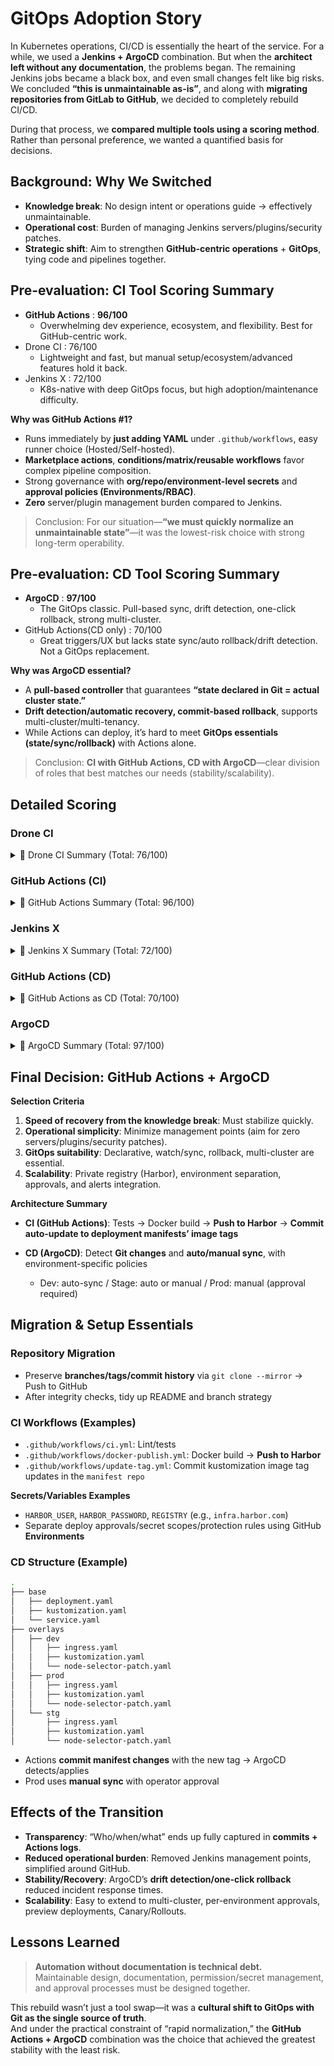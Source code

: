# GitOps Adoption Story

In Kubernetes operations, CI/CD is essentially the heart of the service. For a while, we used a **Jenkins + ArgoCD** combination. But when the **architect left without any documentation**, the problems began.
The remaining Jenkins jobs became a black box, and even small changes felt like big risks. We concluded **“this is unmaintainable as-is”**, and along with **migrating repositories from GitLab to GitHub**, we decided to completely rebuild CI/CD.

During that process, we **compared multiple tools using a scoring method**. Rather than personal preference, we wanted a quantified basis for decisions.

## Background: Why We Switched

- **Knowledge break**: No design intent or operations guide → effectively unmaintainable.
- **Operational cost**: Burden of managing Jenkins servers/plugins/security patches.
- **Strategic shift**: Aim to strengthen **GitHub-centric operations** + **GitOps**, tying code and pipelines together.

## Pre-evaluation: CI Tool Scoring Summary

- **GitHub Actions** : **96/100**
  - Overwhelming dev experience, ecosystem, and flexibility. Best for GitHub-centric work.
- Drone CI : 76/100
  - Lightweight and fast, but manual setup/ecosystem/advanced features hold it back.
- Jenkins X : 72/100
  - K8s-native with deep GitOps focus, but high adoption/maintenance difficulty.

**Why was GitHub Actions #1?**

- Runs immediately by **just adding YAML** under `.github/workflows`, easy runner choice (Hosted/Self-hosted).
- **Marketplace actions**, **conditions/matrix/reusable workflows** favor complex pipeline composition.
- Strong governance with **org/repo/environment-level secrets** and **approval policies (Environments/RBAC)**.
- **Zero** server/plugin management burden compared to Jenkins.

> Conclusion: For our situation—**“we must quickly normalize an unmaintainable state”**—it was the lowest-risk choice with strong long-term operability.

## Pre-evaluation: CD Tool Scoring Summary

- **ArgoCD** : **97/100**
  - The GitOps classic. Pull-based sync, drift detection, one-click rollback, strong multi-cluster.
- GitHub Actions(CD only) : 70/100
  - Great triggers/UX but lacks state sync/auto rollback/drift detection. Not a GitOps replacement.

**Why was ArgoCD essential?**

- A **pull-based controller** that guarantees **“state declared in Git = actual cluster state.”**
- **Drift detection/automatic recovery, commit-based rollback**, supports multi-cluster/multi-tenancy.
- While Actions can deploy, it’s hard to meet **GitOps essentials (state/sync/rollback)** with Actions alone.

> Conclusion: **CI with GitHub Actions, CD with ArgoCD**—clear division of roles that best matches our needs (stability/scalability).

## Detailed Scoring

### Drone CI

<details>
<summary>📍 Drone CI Summary (Total: 76/100)</summary>

A lightweight open-source CI tool with container-based architecture and strong performance in cloud environments.  
However, it has many manual setup elements and limitations in plugin ecosystem and advanced features.

**By Category**

1. Ease of setup/adoption - 5
2. Workflow flexibility - 6
3. Runner management & scalability - 9
4. Container/cloud-native support - 10
5. Plugin/ecosystem extensibility - 7
6. Git integration & event triggers - 8
7. Speed/performance optimization - 8
8. Security & secret management - 10
9. Monitoring & feedback UX - 8
10. Maintainability - 5

😎 **Analysis**: Good for teams with cloud-native DevOps experience. But if UI/UX and automation convenience matter, GitHub Actions is better.

</details>

### GitHub Actions (CI)

<details>
<summary>📍 GitHub Actions Summary (Total: 96/100)</summary>

A representative SaaS-based CI/CD tool. Deeply integrated with the GitHub ecosystem, offering excellent developer experience and automation flexibility.

**By Category**

1. Ease of setup/adoption - 10
2. Workflow flexibility - 10
3. Runner management & scalability - 10
4. Container/cloud-native support - 9
5. Plugin/ecosystem extensibility - 10
6. Git integration & event triggers - 10
7. Speed/performance optimization - 8
8. Security & secret management - 10
9. Monitoring & feedback UX - 10
10. Maintainability - 9

😎 **Analysis**: Optimal for GitHub-based collaboration. Quick adoption, scalability, and AI (Copilot) integration make it a modern CI/CD platform.

</details>

### Jenkins X

<details>
<summary>📍 Jenkins X Summary (Total: 72/100)</summary>

A Kubernetes-based, GitOps-focused CI/CD tool. Offers powerful automation and deep K8s integration, but with high adoption/ops complexity.

**By Category**

1. Ease of setup/adoption - 4
2. Workflow flexibility - 6
3. Runner management & scalability - 9
4. Container/cloud-native support - 10
5. Plugin/ecosystem extensibility - 8
6. Git integration & event triggers - 9
7. Speed/performance optimization - 8
8. Security & secret management - 8
9. Monitoring & feedback UX - 6
10. Maintainability - 4

😎 **Analysis**: Suited for platform teams in large organizations or advanced DevOps orgs. Heavy for startups/small teams.

</details>

### GitHub Actions (CD)

<details>
<summary>📍 GitHub Actions as CD (Total: 70/100)</summary>

Strong for unified CI/CD management, but limited from a GitOps perspective. Missing state sync, auto-rollback, and multi-cluster support.

**By Category**

- Deployment trigger method - 8
- Fit for GitOps model - 8
- Kubernetes integration level - 7
- Rollback capabilities - 4
- State detection & auto sync - 3
- CI/CD pipeline integration flexibility - 10
- Security & secret management - 7
- Access control & RBAC - 10
- Monitoring & feedback UX - 10
- Scalability & multi-cluster support - 3

😎 **Analysis**: Suitable for single-cluster/small teams. But lacking core GitOps features → needs a complementary tool like ArgoCD.

</details>

### ArgoCD

<details>
<summary>📍 ArgoCD Summary (Total: 97/100)</summary>

A Kubernetes-native CD tool that most faithfully implements GitOps principles. Supports pull-based sync, drift detection, rollback, and multi-cluster.

**By Category**

- Deployment trigger method - 10
- Fit for GitOps model - 10
- Kubernetes integration level - 10
- Rollback capabilities - 10
- State detection & auto sync - 10
- CI/CD pipeline integration flexibility - 7
- Security & secret management - 10
- Access control & RBAC - 10
- Monitoring & feedback UX - 10
- Scalability & multi-cluster support - 10

😎 **Analysis**: Optimal GitOps CD solution for enterprises. Meets stability, scalability, and security needs.

</details>

## Final Decision: GitHub Actions + ArgoCD

**Selection Criteria**

1. **Speed of recovery from the knowledge break**: Must stabilize quickly.
2. **Operational simplicity**: Minimize management points (aim for zero servers/plugins/security patches).
3. **GitOps suitability**: Declarative, watch/sync, rollback, multi-cluster are essential.
4. **Scalability**: Private registry (Harbor), environment separation, approvals, and alerts integration.

**Architecture Summary**

- **CI (GitHub Actions)**: Tests → Docker build → **Push to Harbor** → **Commit auto-update to deployment manifests’ image tags**
- **CD (ArgoCD)**: Detect **Git changes** and **auto/manual sync**, with environment-specific policies

  - Dev: auto-sync / Stage: auto or manual / Prod: manual (approval required)

## Migration & Setup Essentials

### Repository Migration

- Preserve **branches/tags/commit history** via `git clone --mirror` → Push to GitHub
- After integrity checks, tidy up README and branch strategy

### CI Workflows (Examples)

- `.github/workflows/ci.yml`: Lint/tests
- `.github/workflows/docker-publish.yml`: Docker build → **Push to Harbor**
- `.github/workflows/update-tag.yml`: Commit kustomization image tag updates in the `manifest repo`

**Secrets/Variables Examples**

- `HARBOR_USER`, `HARBOR_PASSWORD`, `REGISTRY` (e.g., `infra.harbor.com`)
- Separate deploy approvals/secret scopes/protection rules using GitHub **Environments**

### CD Structure (Example)

```bash
.
├── base
│   ├── deployment.yaml
│   ├── kustomization.yaml
│   └── service.yaml
├── overlays
│   ├── dev
│   │   ├── ingress.yaml
│   │   ├── kustomization.yaml
│   │   └── node-selector-patch.yaml
│   ├── prod
│   │   ├── ingress.yaml
│   │   ├── kustomization.yaml
│   │   └── node-selector-patch.yaml
│   └── stg
│       ├── ingress.yaml
│       ├── kustomization.yaml
│       └── node-selector-patch.yaml
```

- Actions **commit manifest changes** with the new tag → ArgoCD detects/applies
- Prod uses **manual sync** with operator approval

## Effects of the Transition

- **Transparency**: “Who/when/what” ends up fully captured in **commits + Actions logs**.
- **Reduced operational burden**: Removed Jenkins management points, simplified around GitHub.
- **Stability/Recovery**: ArgoCD’s **drift detection/one-click rollback** reduced incident response times.
- **Scalability**: Easy to extend to multi-cluster, per-environment approvals, preview deployments, Canary/Rollouts.

## Lessons Learned

> **Automation without documentation is technical debt.**  
> Maintainable design, documentation, permission/secret management, and approval processes must be designed together.

This rebuild wasn’t just a tool swap—it was a **cultural shift to GitOps with Git as the single source of truth**.  
And under the practical constraint of “rapid normalization,” the **GitHub Actions + ArgoCD** combination was the choice that achieved the greatest stability with the least risk.
